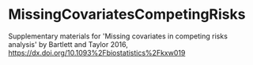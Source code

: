 # MissingCovariatesCompetingRisks
Supplementary materials for 'Missing covariates in competing risks analysis' by Bartlett and Taylor 2016, https://dx.doi.org/10.1093%2Fbiostatistics%2Fkxw019
